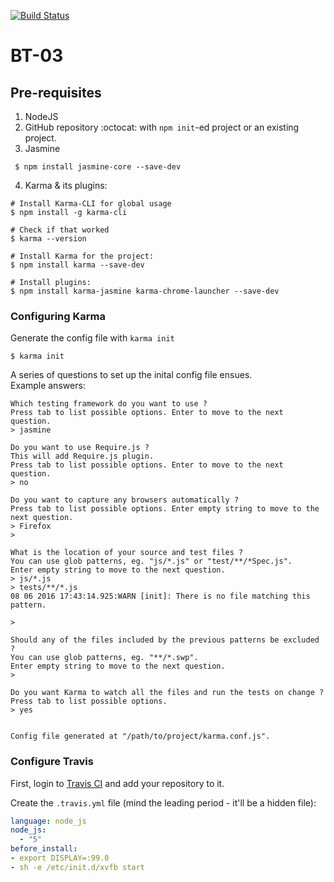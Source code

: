 [![Build Status](https://travis-ci.org/rheaditi/BT03.svg?branch=master)](https://travis-ci.org/rheaditi/BT03)

# BT-03

## Pre-requisites
1. NodeJS
2. GitHub repository :octocat: with `npm init`-ed project or an existing project.
3. Jasmine
```
 $ npm install jasmine-core --save-dev
```
4. Karma & its plugins:
 ```
 # Install Karma-CLI for global usage
 $ npm install -g karma-cli
 
 # Check if that worked
 $ karma --version
 
 # Install Karma for the project:
 $ npm install karma --save-dev

 # Install plugins:
 $ npm install karma-jasmine karma-chrome-launcher --save-dev
 ```

### Configuring Karma

Generate the config file with `karma init`
```
$ karma init
```
A series of questions to set up the inital config file ensues.  
Example answers:
```
Which testing framework do you want to use ?
Press tab to list possible options. Enter to move to the next question.
> jasmine

Do you want to use Require.js ?
This will add Require.js plugin.
Press tab to list possible options. Enter to move to the next question.
> no

Do you want to capture any browsers automatically ?
Press tab to list possible options. Enter empty string to move to the next question.
> Firefox
> 

What is the location of your source and test files ?
You can use glob patterns, eg. "js/*.js" or "test/**/*Spec.js".
Enter empty string to move to the next question.
> js/*.js
> tests/**/*.js
08 06 2016 17:43:14.925:WARN [init]: There is no file matching this pattern.

> 

Should any of the files included by the previous patterns be excluded ?
You can use glob patterns, eg. "**/*.swp".
Enter empty string to move to the next question.
> 

Do you want Karma to watch all the files and run the tests on change ?
Press tab to list possible options.
> yes


Config file generated at "/path/to/project/karma.conf.js".
```

### Configure Travis
First, login to [Travis CI](https://travis-ci.org/) and add your repository to it.

Create the `.travis.yml` file (mind the leading period - it'll be a hidden file):
```yml
language: node_js
node_js:
  - "5"
before_install:
- export DISPLAY=:99.0
- sh -e /etc/init.d/xvfb start
```